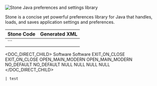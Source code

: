 ![Stone Java preferences and settings library](http://i.imgur.com/lozt4ce.png)

Stone is a concise yet powerful preferences library for Java that handles, loads, and saves application settings and preferences.

| Stone Code | Generated XML |
|------------|---------------|
| ```
<?xml version="1.0" encoding="UTF-8" standalone="no"?>
<DOC_DIRECT_CHILD>
    <parent>
        <software>
            <Name>
                <current>Software</current>
                <default>Software</default>
            </Name>
            <behavior>
                <Close>
                    <current>EXIT_ON_CLOSE</current>
                    <default>EXIT_ON_CLOSE</default>
                </Close>
                <Open>
                    <current>OPEN_MAIN_MODERN</current>
                    <default>OPEN_MAIN_MODERN</default>
                </Open>
            </behavior>
            <paths>
                <SaveLocation>
                    <current>NO_DEFAULT</current>
                    <default>NO_DEFAULT</default>
                </SaveLocation>
            </paths>
        </software>
        <user>
            <info>
                <Name>
                    <current>NULL</current>
                    <default>NULL</default>
                </Name>
                <Age>
                    <current>NULL</current>
                    <default>NULL</default>
                </Age>
            </info>
        </user>
    </parent>
</DOC_DIRECT_CHILD>
```
| test